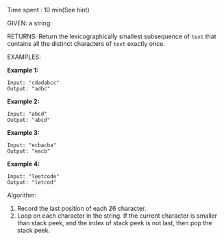 Time spent :  10 min(See hint)

GIVEN: a string

RETURNS: Return the lexicographically smallest subsequence of `text` that contains all the distinct characters of `text` exactly once.

EXAMPLES:

**Example 1:**

```
Input: "cdadabcc"
Output: "adbc"
```

**Example 2:**

```
Input: "abcd"
Output: "abcd"
```

**Example 3:**

```
Input: "ecbacba"
Output: "eacb"
```

**Example 4:**

```
Input: "leetcode"
Output: "letcod"
```

Algorithm:

1. Record the last position of each 26 character.
2. Loop on each character in the string. If the current character is smaller than stack peek, and the index of stack peek is not last, then pop the stack peek. 